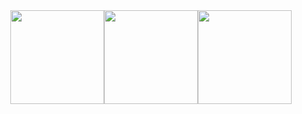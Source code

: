 <div style="display: flex; flex-direction: row; justify-content: center">
  <a>
    <img style="height: 150px;" src="https://github-readme-stats.vercel.app/api?username=cmalagacode&show_icons=true&theme=tokyonight&rank_icon=github&hide_title=true" />
  </a>
  <a>
    <img style="height: 150px;"  src="https://github-readme-stats.vercel.app/api/top-langs/?username=cmalagacode&theme=tokyonight&hide_title=true&langs_count=7" />
  </a>
  <a>
    <img style="height: 150px;"  src="https://github-readme-stats.vercel.app/api/top-langs/?username=cmalagacode&theme=tokyonight&hide_title=true&stats_format=bytes&langs_count=7" />
  </a>
</div>

